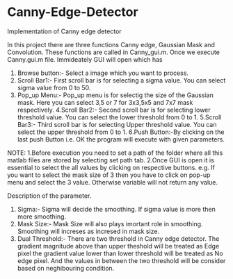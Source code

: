 # Canny-Edge-Detector
Implementation of Canny edge detector

In this project there are three functions Canny edge, Gaussian Mask and Convolution. These functions are called in Canny_gui.m.
Once we execute Canny.gui.m file. Immideately GUI will open which has 
1. Browse button:- Select a image which you want to process.
2. Scroll Bar1:- First scroll bar is for selecting a sigma value. You can select sigma value from 0 to 50.
3. Pop_up Menu:- Pop_up menu is for selectig the size of the Gaussian mask. Here you can select 3,5 or 7 for 3x3,5x5 and 7x7 mask respectively.
4.Scroll Bar2:- Second scroll bar is for selecting lower threshold value. You can select the lower threshold from 0 to 1.
5.Scroll Bar3:- Third scroll bar is for selecting Upper threshold value. You can select the upper threshold from 0 to 1.
6.Push Button:-By clicking on the last push Button i.e. OK the program will execute with given parameters.

NOTE:
1.Before execution you need to set a path of the folder where all this matlab files are stored by selecting set path tab.
2.Once GUI is open it is essential to select the all values by clicking on respective buttons. e.g. If you want to select the mask size of 3 then you have to click on pop-up menu and select the 3 value. Otherwise variable will not return any value.


Description of the parameter.
1. Sigma:- Sigma will decide the smoothing. If sigma value is more then more smoothing.
2. Mask Size:- Mask Size will also plays imortant role in smoothing. Smoothing will increses as incresed in mask size.
3. Dual Threshold:- There are two threshold in Canny edge detector. The gradient magnitude above than upper theshold will be treated as Edge pixel the gradient value lower than lower threshold will be treated as No edge pixel. And the values in between the two threshold will be consider based on neghibouring condition. 


